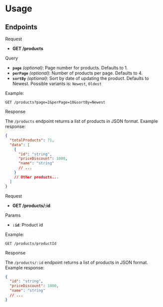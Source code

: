 # Usage

## Endpoints

Request

- **GET /products**

Query

- **`page`** _(optional)_: Page number for products. Defaults to 1.
- **`perPage`** _(optional)_: Number of products per page. Defaults to 4.
- **`sortBy`** _(optional)_: Sort by date of updating the product. Defaults to Newest. Possible variants is: `Newest`, `Oldest`

Example:

```http
GET /products?page=2&perPage=10&sortBy=Newest
```

Response

The `/products` endpoint returns a list of products in JSON format. Example response:

```json
{
  "totalProducts": 71,
  "data": [
    {
      "id": "string",
      "priceDiscount": 1000,
      "name": "string"
      // ...
    }
    // Other products...
  ]
}
```

Request

- **GET /products/:id**

Params

 - **`:id`**: Product id

Example:

```http
GET /products/productId
```

Response

The `/products/:id` endpoint returns a list of products in JSON format. Example response:

```json
{
  "id": "string",
  "priceDiscount": 1000,
  "name": "string"
  // ...
}
```

